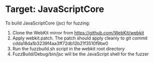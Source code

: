 # Target: JavaScriptCore

To build JavaScriptCore (jsc) for fuzzing:

1. Clone the WebKit mirror from https://github.com/WebKit/webkit
2. Apply webkit.patch. The patch should apply cleanly to git commit cdda18da1b3239f4aa3ff72db12b21f3510f9be0
3. Run the fuzzbuild.sh script in the webkit root directory
4. FuzzBuild/Debug/bin/jsc will be the JavaScript shell for the fuzzer
